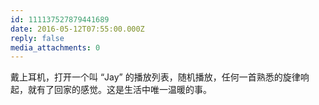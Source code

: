 ```yaml
---
id: 111137527879441689
date: 2016-05-12T07:55:00.000Z
reply: false
media_attachments: 0
---
```


戴上耳机，打开一个叫 “Jay” 的播放列表，随机播放，任何一首熟悉的旋律响起，就有了回家的感觉。这是生活中唯一温暖的事。 ​​​​


